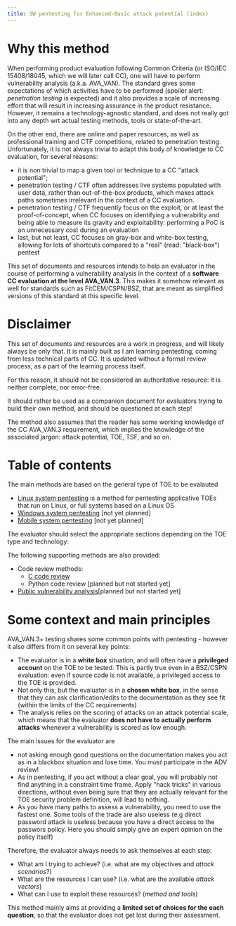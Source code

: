 ```yaml
---
title: SW pentesting for Enhanced-Basic attack potential (index)
---
```


# Why this method

When performing product evaluation following Common Criteria (or ISO/IEC 15408/18045, which we will later call CC), one will have to perform vulnerability analysis (a.k.a. AVA_VAN). The standard gives some expectations of which activities have to be performed (spoiler alert: *penetration testing* is expected) and it also provides a scale of increasing effort that will result in increasing assurance in the product resistance. However, it remains a technology-agnostic standard, and does not really got into any depth wrt actual testing methods, tools or state-of-the-art.

On the other end, there are online and paper resources, as well as professional training and CTF competitions, related to penetration testing. Unfortunately, it is not always trivial to adapt this body of knowledge to CC evaluation, for several reasons:
 - it is non trivial to map a given tool or technique to a CC "attack potential";
 - penetration testing / CTF often addresses live systems populated with user data, rather than out-of-the-box products, which makes attack paths sometimes irrelevant in the context of a CC evaluation. 
 - penetration testing / CTF frequently focus on the exploit, or at least the proof-of-concept, when CC focuses on identifying a vulnerability and being able to measure its gravity and exploitability: performing a PoC is an unnecessary cost during an evaluation
 - last, but not least, CC focuses on gray-box and white-box testing, allowing for lots of shortcuts compared to a "real" (read: "black-box") pentest 

This set of documents and resources intends to help an evaluator in the course of performing a vulnerability analysis in the context of a **software CC evaluation at the level AVA_VAN.3**. This makes it somehow relevant as well for standards such as FitCEM/CSPN/BSZ, that are meant as simplified versions of this standard at this specific level.

# Disclaimer
This set of documents and resources are a work in progress, and will likely always be only that. It is mainly built as I am learning pentesting, coming from less technical parts of CC. It is updated without a formal review process, as a part of the learning process itself. 

For this reason, it should not be considered an authoritative resource: it is neither complete, nor error-free.

It should rather be used as a companion document for evaluators trying to build their own method, and should be questioned at each step!

The method also assumes that the reader has some working knowledge of the CC AVA_VAN.3 requirement, which implies the knowledge of the associated jargon: attack potential, TOE, TSF, and so on. 

# Table of contents
The main methods are based on the general type of TOE to be evalauted

 - [Linux system pentesting](_0_Linux_pentest/0_Linux_system_pentesting.md) is a method for pentesting applicative TOEs that run on Linux, or full systems based on a Linux OS
 - [Windows system pentesting](...) [not yet planned] 
 - [Mobile system pentesting](...) [not yet planned]

The evaluator should select the appropriate sections depending on the TOE type and technology:

The following supporting methods are also provided:
 - Code review methods:
     - [C code review](_0_Linux_pentest\Code_review\C_code_review_VAN3.md)
     - Python code review [planned but not started yet] 
 - [Public vulnerability analysis](_1_Public_vulnerability_analysis/Public_vulnerability_analysis_101.md)[planned but not started yet]

 


# Some context and main principles

AVA_VAN.3+ testing shares some common points with pentesting - however it also differs from it on several key points:
 - The evaluator is in a **white box** situation, and will often have a **privileged account** on the TOE to be tested. This is partly true even in a BSZ/CSPN evaluation: even if source code is not available, a privileged access to the TOE is provided.
 - Not only this, but the evaluator is in a **chosen white box**, in the sense that they can ask clarification/edits to the documentation as they see fit (within the limits of the CC requirements)
 - The analysis relies on the scoring of attacks on an attack potential scale, which means that the evaluator **does not have to actually perform attacks** whenever a vulnerability is scored as low enough.   

The main issues for the evaluator are
 - not asking enough good questions on the documentation makes you act as in a blackbox situation and lose time. You _must_ participate in the ADV review!
 - As in pentesting, if you act without a clear goal, you will probably not find anything in a constraint time frame. Apply "hack tricks" in various directions, without even being sure that they are actually relevant for the TOE security problem definition, will lead to nothing.
 - As you have many paths to assess a vulnerability, you need to use the fastest one. Some tools of the trade are also useless (e.g direct password attack is useless because you have a direct access to the passwors policy. Here you should simply give an expert opinion on the policy itself)

Therefore, the evaluator always needs to ask themselves at each step:
 - What am I trying to achieve? (i.e. what are my objectives and _attack scenarios_?) 
 - What are the resources I can use? (i.e. what are the available _attack vectors_)
 - What can I use to exploit these resources? (_method and tools_)

This method mainly aims at providing a **limited set of choices for the each question**, so that the evaluator does not get lost during their assessment. 

